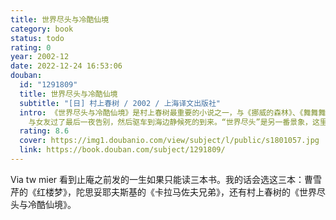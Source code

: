 ```yaml
---
title: 世界尽头与冷酷仙境
category: book
status: todo
rating: 0
year: 2002-12
date: 2022-12-24 16:53:06
douban:
  id: "1291809"
  title: 世界尽头与冷酷仙境
  subtitle: "[日] 村上春树 / 2002 / 上海译文出版社"
  intro: 《世界尽头与冷酷仙境》是村上春树最重要的小说之一，与《挪威的森林》、《舞舞舞》合称为村上春树三大杰作。小说共40章，单数20章“冷酷仙境”，双数20章为“世界尽头”，这种交叉平行地展开故事情节的手法是村上春树小说的特征，而这部作品是这种特征最典型的体现。“冷酷仙境”写两大黑社会组织在争夺一个老科学家发明的控制人脑的装置，老人躲到了地底。主人公“我”是老人的实验对象，他受到黑社会的恐吓，在老人的孙女帮助下，经过了惊心动魄的地底之旅，好容易找到老人，却被告知由于老人的计算错误，他24小时后离开人世，转往另一世界即“世界尽头”。“我”回到地面上,
    与女友过了最后一夜告别，然后驱车到海边静候死的到来。“世界尽头”是另一番景象，这里与世隔绝，居民相安无事，但人们没有心，没有感情，没有目标。“我”一直想逃离这里，但在即将成功时选择了留下，因为“我”发现“世界尽头”其实是“我”自己造出的。书中想象力奇特，艺术水准高超，情节极其荒诞而主题极其严肃，用变形的手法写出人们对当代资本主义社会的混乱现状逃避无门的真实心态。
  rating: 8.6
  cover: https://img1.doubanio.com/view/subject/l/public/s1801057.jpg
  link: https://book.douban.com/subject/1291809/
---
```


Via tw mier 看到止庵之前发的一生如果只能读三本书。我的话会选这三本：曹雪芹的《红楼梦》，陀思妥耶夫斯基的《卡拉马佐夫兄弟》，还有村上春树的《世界尽头与冷酷仙境》。